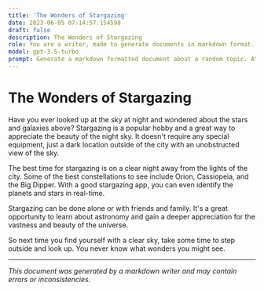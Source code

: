 ```yaml
---
title: 'The Wonders of Stargazing'
date: 2023-06-05 07:14:57.154598
draft: false
description: The Wonders of Stargazing
role: You are a writer, made to generate documents in markdown format. It is very important that all of the documents you generate are in valid markdown format.
model: gpt-3.5-turbo
prompt: Generate a markdown formatted document about a random topic. At the bottom, include a disclaimer explaining that the document was generated by you. The first line of the document should be the title. Make sure that the entire document is in proper markdown format, using a mix of various tags to make the document visually appealing.
---
```


# The Wonders of Stargazing

Have you ever looked up at the sky at night and wondered about the stars and galaxies above? Stargazing is a popular hobby and a great way to appreciate the beauty of the night sky. It doesn't require any special equipment, just a dark location outside of the city with an unobstructed view of the sky.

The best time for stargazing is on a clear night away from the lights of the city. Some of the best constellations to see include Orion, Cassiopeia, and the Big Dipper. With a good stargazing app, you can even identify the planets and stars in real-time.

Stargazing can be done alone or with friends and family. It's a great opportunity to learn about astronomy and gain a deeper appreciation for the vastness and beauty of the universe. 

So next time you find yourself with a clear sky, take some time to step outside and look up. You never know what wonders you might see.

---

*This document was generated by a markdown writer and may contain errors or inconsistencies.*